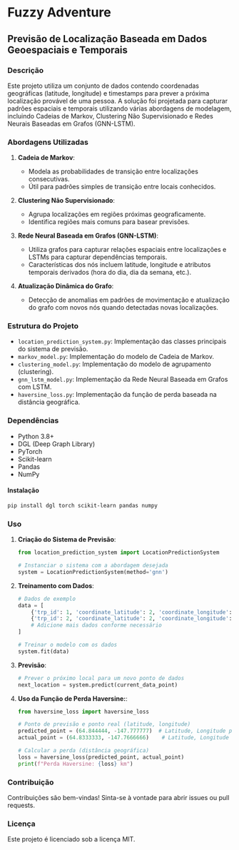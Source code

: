 
# Fuzzy Adventure
## Previsão de Localização Baseada em Dados Geoespaciais e Temporais

### Descrição

Este projeto utiliza um conjunto de dados contendo coordenadas geográficas (latitude, longitude) e timestamps para prever a próxima localização provável de uma pessoa. A solução foi projetada para capturar padrões espaciais e temporais utilizando várias abordagens de modelagem, incluindo Cadeias de Markov, Clustering Não Supervisionado e Redes Neurais Baseadas em Grafos (GNN-LSTM).

### Abordagens Utilizadas

1. **Cadeia de Markov**:
   - Modela as probabilidades de transição entre localizações consecutivas.
   - Útil para padrões simples de transição entre locais conhecidos.

2. **Clustering Não Supervisionado**:
   - Agrupa localizações em regiões próximas geograficamente.
   - Identifica regiões mais comuns para basear previsões.

3. **Rede Neural Baseada em Grafos (GNN-LSTM)**:
   - Utiliza grafos para capturar relações espaciais entre localizações e LSTMs para capturar dependências temporais.
   - Características dos nós incluem latitude, longitude e atributos temporais derivados (hora do dia, dia da semana, etc.).

4. **Atualização Dinâmica do Grafo**:
   - Detecção de anomalias em padrões de movimentação e atualização do grafo com novos nós quando detectadas novas localizações.

### Estrutura do Projeto

- `location_prediction_system.py`: Implementação das classes principais do sistema de previsão.
- `markov_model.py`: Implementação do modelo de Cadeia de Markov.
- `clustering_model.py`: Implementação do modelo de agrupamento (clustering).
- `gnn_lstm_model.py`: Implementação da Rede Neural Baseada em Grafos com LSTM.
- `haversine_loss.py`: Implementação da função de perda baseada na distância geográfica.

### Dependências

- Python 3.8+
- DGL (Deep Graph Library)
- PyTorch
- Scikit-learn
- Pandas
- NumPy

#### Instalação

```bash
pip install dgl torch scikit-learn pandas numpy
```

### Uso

1. **Criação do Sistema de Previsão**:

   ```python
   from location_prediction_system import LocationPredictionSystem

   # Instanciar o sistema com a abordagem desejada
   system = LocationPredictionSystem(method='gnn')
   ```

2. **Treinamento com Dados**:

   ```python
   # Dados de exemplo
   data = [
       {'trp_id': 1, 'coordinate_latitude': 2, 'coordinate_longitude': 3, 'time': '2024-10-31 12:30:35.000'},
       {'trp_id': 2, 'coordinate_latitude': 2, 'coordinate_longitude': 5, 'time': '2024-10-31 12:32:05.000'},
       # Adicione mais dados conforme necessário
   ]

   # Treinar o modelo com os dados
   system.fit(data)
   ```

3. **Previsão**:

   ```python
   # Prever o próximo local para um novo ponto de dados
   next_location = system.predict(current_data_point)
   ```

4. **Uso da Função de Perda Haversine:**:

   ```python
   from haversine_loss import haversine_loss

   # Ponto de previsão e ponto real (latitude, longitude)
   predicted_point = (64.844444, -147.777777)  # Latitude, Longitude previsto
   actual_point = (64.8333333, -147.7666666)    # Latitude, Longitude real

   # Calcular a perda (distância geográfica)
   loss = haversine_loss(predicted_point, actual_point)
   print(f"Perda Haversine: {loss} km")
   ```

### Contribuição

Contribuições são bem-vindas! Sinta-se à vontade para abrir issues ou pull requests.

### Licença

Este projeto é licenciado sob a licença MIT.
